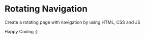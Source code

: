 # Rotating Navigation
Create a rotating page with navigation by using HTML, CSS and JS

Happy Coding :)
